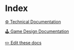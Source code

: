 # Index

[⚙️ Technical Documentation ](tech_overview.md)

[🕹️ Game Design Documentation ](design_overview.md)

[✏️ Edit these docs ](how_to_edit.md)